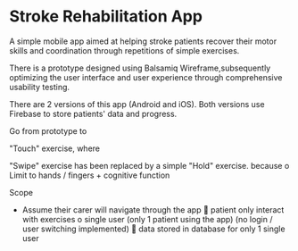 ﻿# Stroke Rehabilitation App

A simple mobile app aimed at helping stroke patients recover their motor skills and coordination through repetitions of simple exercises.

There is a prototype designed using Balsamiq Wireframe,subsequently optimizing the user interface and user experience through comprehensive usability testing.

There are 2 versions of this app (Android and iOS). Both versions use Firebase to store patients' data and progress.




Go from prototype to 

"Touch" exercise, where 

"Swipe" exercise has been replaced by a simple "Hold" exercise. because o	Limit to hands / fingers + cognitive function




Scope
-	Assume their carer will navigate through the app  patient only interact with exercises
o	single user (only 1 patient using the app) (no login / user switching implemented)
	data stored in database for only 1 single user